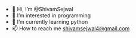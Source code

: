 - 👋 Hi, I’m @ShivamSejwal
- 👀 I’m interested in programming
- 🌱 I’m currently learning python
- 📫 How to reach me shivamsejwal4@gmail.com
